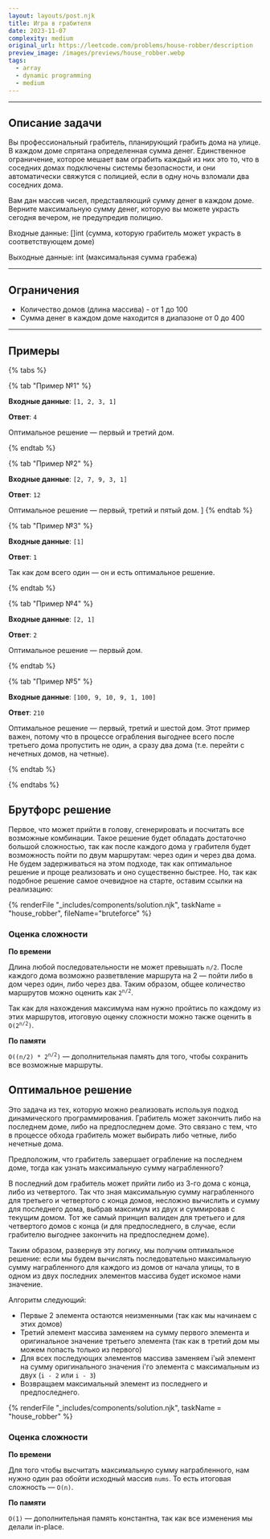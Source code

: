 ```yaml
---
layout: layouts/post.njk
title: Игра в грабителя
date: 2023-11-07
complexity: medium
original_url: https://leetcode.com/problems/house-robber/description
preview_image: /images/previews/house_robber.webp
tags:
  - array
  - dynamic programming
  - medium
---
```

---

## Описание задачи

Вы профессиональный грабитель, планирующий грабить дома на улице.
В каждом доме спрятана определенная сумма денег.
Единственное ограничение, которое мешает вам ограбить каждый из них это то, что в соседних домах подключены системы безопасности, и они автоматически свяжутся с полицией, если в одну ночь взломали два соседних дома.

Вам дан массив чисел, представляющий сумму денег в каждом доме. 
Верните максимальную сумму денег, которую вы можете украсть сегодня вечером, не предупредив полицию.

Входные данные: []int (сумма, которую грабитель может украсть в соответствующем доме)

Выходные данные: int (максимальная сумма грабежа)

---

## Ограничения

- Количество домов (длина массива) - от 1 до 100
- Сумма денег в каждом доме находится в диапазоне от 0 до 400

---

## Примеры

{% tabs %}

{% tab "Пример №1" %}

**Входные данные**: `[1, 2, 3, 1]`

**Ответ**: `4`

Оптимальное решение — первый и третий дом.

{% endtab %}

{% tab "Пример №2" %}

**Входные данные**: `[2, 7, 9, 3, 1]`

**Ответ**: `12`

Оптимальное решение — первый, третий и пятый дом.
]
{% endtab %}

{% tab "Пример №3" %}

**Входные данные**: `[1]`

**Ответ**: `1`

Так как дом всего один — он и есть оптимальное решение.

{% endtab %}

{% tab "Пример №4" %}

**Входные данные**: `[2, 1]`

**Ответ**: `2`

Оптимальное решение — первый дом.

{% endtab %}

{% tab "Пример №5" %}

**Входные данные**: `[100, 9, 10, 9, 1, 100]`

**Ответ**: `210`

Оптимальное решение — первый, третий и шестой дом.
Этот пример важен, потому что в процессе ограбления выгоднее всего после третьего дома пропустить не один, а сразу два дома (т.е. перейти с нечетных домов, на четные).

{% endtab %}

{% endtabs %}

## Брутфорс решение

Первое, что может прийти в голову, сгенерировать и посчитать все возможные комбинации. 
Такое решение будет обладать достаточно большой сложностью, так как после каждого дома у грабителя будет возможность пойти по двум маршрутам: через один и через два дома.
Не будем задерживаться на этом подходе, так как оптимальное решение и проще реализовать и оно существенно быстрее.
Но, так как подобное решение самое очевидное на старте, оставим ссылки на реализацию:

{% renderFile "_includes/components/solution.njk", taskName = "house_robber", fileName="bruteforce" %}

### Оценка сложности

**По времени**

Длина любой последовательности не может превышать `n/2`.
После каждого дома возможно разветвление маршрута на 2 — пойти либо в дом через один, либо через два.
Таким образом, общее количество маршрутов можно оценить как <code>2<sup>n/2</sup></code>.

Так как для нахождения максимума нам нужно пройтись по каждому из этих маршрутов, итоговую оценку сложности можно также оценить в <code>O(2<sup>n/2</sup>)</code>.

**По памяти**

<code>O((n/2) * 2<sup>n/2</sup>)</code> — дополнительная память для того, чтобы сохранить все возможные маршруты.

## Оптимальное решение

Это задача из тех, которую можно реализовать используя подход динамического программирования.
Грабитель может закончить либо на последнем доме, либо на предпоследнем доме.
Это связано с тем, что в процессе обхода грабитель может выбирать либо четные, либо нечетные дома.

Предположим, что грабитель завершает ограбление на последнем доме, тогда как узнать максимальную сумму награбленного?

В последний дом грабитель может прийти либо из 3-го дома с конца, либо из четвертого.
Так что зная максимальную сумму награбленного для третьего и четвертого с конца домов, несложно вычислить и сумму для последнего дома, выбрав максимум из двух и суммировав с текущим домом.
Тот же самый принцип валиден для третьего и для четвертого домов с конца (и для предпоследнего, в случае, если грабителю выгоднее закончить на предпоследнем доме).

Таким образом, развернув эту логику, мы получим оптимальное решение: если мы будем вычислять последовательно максимальную сумму награбленного для каждого из домов от начала улицы, то в одном из двух последних элементов массива будет искомое нами значение.

Алгоритм следующий:
- Первые 2 элемента остаются неизменными (так как мы начинаем с этих домов)
- Третий элемент массива заменяем на сумму первого элемента и оригинальное значение третьего элемента (так как в третий дом мы можем попасть только из первого)
- Для всех последующих элементов массива заменяем i'ый элемент на сумму оригинального значения i'го элемента с максимальным из двух (`i - 2` или `i - 3`)
- Возвращаем максимальный элемент из последнего и предпоследнего.

{% renderFile "_includes/components/solution.njk", taskName = "house_robber" %}

### Оценка сложности

**По времени**

Для того чтобы высчитать максимальную сумму награбленного, нам нужно один раз обойти исходный массив `nums`.
То есть итоговая сложность — `O(n)`.

**По памяти**

`O(1)` — дополнительная память константна, так как все изменения мы делали in-place.
